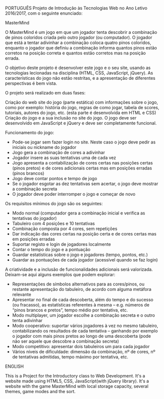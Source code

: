 PORTUGUÊS
Projeto de Introdução às Tecnologias Web no Ano Letivo 2016/2017, com o seguinte enunciado:

MasterMind

O MasterMind é um jogo em que um jogador tenta descobrir a combinação de pinos coloridos criada pelo outro jogador (ou computador). O jogador que está a tentar adivinhar a combinação coloca quatro pinos coloridos, enquanto o jogador que definiu a combinação informa quantos pinos estão corretos na posição correta e quantos estão corretos mas na posição errada.

O objetivo deste projeto é desenvolver este jogo e o seu site, usando as tecnologias lecionadas na disciplina (HTML, CSS, JavaScript, jQuery). As características do jogo não estão restritas, e a apresentação de diferentes perspectivas é bem vista.

 O projeto será realizado em duas fases:

Criação do web site do jogo (parte estática) com informações sobre o jogo, como por exemplo: história do jogo, regras de como jogar, tabela de scores, tutoriais, autores do jogo, etc. (esta parte é desenvolvida em HTML e CSS)
Criação do jogo e a sua inclusão no site do jogo. O jogo deve ser desenvolvido em JavaScript e jQuery e deve ser completamente funcional.
 

Funcionamento do jogo:

* Pode-se jogar sem fazer login no site. Neste caso o jogo deve pedir as iniciais ou nickname do jogador
* Jogo gera a combinação de cores a adivinhar
* Jogador insere as suas tentativas uma de cada vez
* Jogo apresenta a contabilização de cores certas nas posições certas (pinos pretos) e de cores adicionais certas mas em posições erradas (pinos brancos)
* Jogo deve contar pontos e tempo de jogo
* Se o jogador esgotar as dez tentativas sem acertar, o jogo deve mostrar a combinação secreta
* O jogador deve poder interromper o jogo e começar de novo

Os requisitos mínimos do jogo são os seguintes:

* Modo normal (computador gera a combinação inicial e verifica as tentativas do jogador)
* Tabuleiro com 4 posições e 10 tentativas
* Combinação composta por 4 cores, sem repetições
* Dar indicação das cores certas na posição certa e de cores certas mas em posições erradas
* Suportar registo e login de jogadores localmente
* Contar o tempo do jogo e a pontuação
* Guardar estatísticas sobre o jogo e jogadores (tempo, pontos, etc.)
* Guardar as pontuações de cada jogador (acessível quando se faz login)

A criatividade e a inclusão de funcionalidades adicionais será valorizada. Deixam-se aqui alguns exemplos que podem explorar:

* Representações de símbolos alternativos para as cores/pinos, ou restante apresentação do tabuleiro, de acordo com alguma metáfora relevante
* Apresentar no final de cada descoberta, além do tempo e do sucesso (ou fracasso), as estatísticas referentes à mesma – e.g. números de “pinos brancos e pretos”, tempo médio por tentativa, etc.
* Modo multiplayer, um jogador escolhe a combinação secreta e o outro tenta adivinhar
* Modo cooperativo: suportar vários jogadores à vez no mesmo tabuleiro, contabilizando os resultados de cada tentativa – ganhando por exemplo o jogador com mais pinos pretos ao longo de uma descoberta (pode não ser aquele que descobre a combinação secreta)
* Modo competitivo: apresentar dois tabuleiros um para cada jogador
* Vários níveis de dificuldade: dimensão da combinação, nº de cores, nº de tentativas admitidas, tempo máximo por tentativa, etc.

ENGLISH

This is a Project for the Introductory class to Web Development. It's a website made using HTML5, CSS, JavaScript(with jQuery library). 
It's a website with the game MasterMind with local storage capacity, several themes, game modes and the sort.

